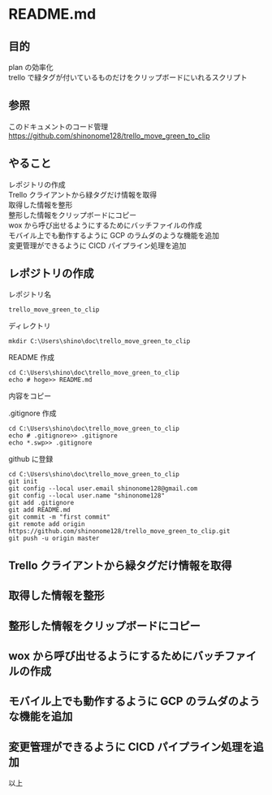   
# README.md  
  
## 目的  
  
plan の効率化  
trello で緑タグが付いているものだけをクリップボードにいれるスクリプト  
  
## 参照  
  
このドキュメントのコード管理  
https://github.com/shinonome128/trello_move_green_to_clip  
  
## やること  
  
レポジトリの作成  
Trello クライアントから緑タグだけ情報を取得  
取得した情報を整形  
整形した情報をクリップボードにコピー  
wox から呼び出せるようにするためにバッチファイルの作成  
モバイル上でも動作するように GCP のラムダのような機能を追加  
変更管理ができるように CICD パイプライン処理を追加  
  
## レポジトリの作成  
  
レポジトリ名  
```  
trello_move_green_to_clip  
```  
  
ディレクトリ  
```  
mkdir C:\Users\shino\doc\trello_move_green_to_clip  
```  
  
README 作成  
```  
cd C:\Users\shino\doc\trello_move_green_to_clip  
echo # hoge>> README.md  
```  
内容をコピー  
  
.gitignore 作成  
```  
cd C:\Users\shino\doc\trello_move_green_to_clip  
echo # .gitignore>> .gitignore  
echo *.swp>> .gitignore  
```  
  
github に登録  
```  
cd C:\Users\shino\doc\trello_move_green_to_clip  
git init  
git config --local user.email shinonome128@gmail.com  
git config --local user.name "shinonome128"  
git add .gitignore  
git add README.md  
git commit -m "first commit"  
git remote add origin https://github.com/shinonome128/trello_move_green_to_clip.git  
git push -u origin master  
```  
  
## Trello クライアントから緑タグだけ情報を取得  
  
## 取得した情報を整形  
  
## 整形した情報をクリップボードにコピー  
  
## wox から呼び出せるようにするためにバッチファイルの作成  
  
## モバイル上でも動作するように GCP のラムダのような機能を追加  
  
## 変更管理ができるように CICD パイプライン処理を追加  
  
以上  
